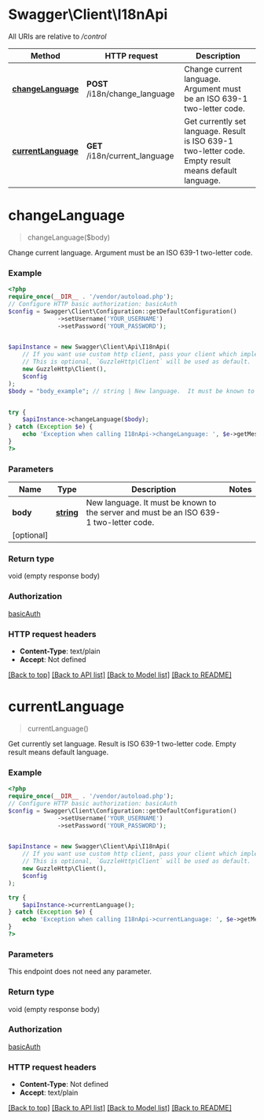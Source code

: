 # Swagger\Client\I18nApi

All URIs are relative to */control*

Method | HTTP request | Description
------------- | ------------- | -------------
[**changeLanguage**](I18nApi.md#changelanguage) | **POST** /i18n/change_language | Change current language.  Argument must be an ISO 639-1 two-letter code.
[**currentLanguage**](I18nApi.md#currentlanguage) | **GET** /i18n/current_language | Get currently set language.  Result is ISO 639-1 two-letter code.  Empty result means default language.

# **changeLanguage**
> changeLanguage($body)

Change current language.  Argument must be an ISO 639-1 two-letter code.

### Example
```php
<?php
require_once(__DIR__ . '/vendor/autoload.php');
// Configure HTTP basic authorization: basicAuth
$config = Swagger\Client\Configuration::getDefaultConfiguration()
              ->setUsername('YOUR_USERNAME')
              ->setPassword('YOUR_PASSWORD');


$apiInstance = new Swagger\Client\Api\I18nApi(
    // If you want use custom http client, pass your client which implements `GuzzleHttp\ClientInterface`.
    // This is optional, `GuzzleHttp\Client` will be used as default.
    new GuzzleHttp\Client(),
    $config
);
$body = "body_example"; // string | New language.  It must be known to the server and must be an ISO 639-1 two-letter code.


try {
    $apiInstance->changeLanguage($body);
} catch (Exception $e) {
    echo 'Exception when calling I18nApi->changeLanguage: ', $e->getMessage(), PHP_EOL;
}
?>
```

### Parameters

Name | Type | Description  | Notes
------------- | ------------- | ------------- | -------------
 **body** | [**string**](../Model/string.md)| New language.  It must be known to the server and must be an ISO 639-1 two-letter code.
 | [optional]

### Return type

void (empty response body)

### Authorization

[basicAuth](../../README.md#basicAuth)

### HTTP request headers

 - **Content-Type**: text/plain
 - **Accept**: Not defined

[[Back to top]](#) [[Back to API list]](../../README.md#documentation-for-api-endpoints) [[Back to Model list]](../../README.md#documentation-for-models) [[Back to README]](../../README.md)

# **currentLanguage**
> currentLanguage()

Get currently set language.  Result is ISO 639-1 two-letter code.  Empty result means default language.

### Example
```php
<?php
require_once(__DIR__ . '/vendor/autoload.php');
// Configure HTTP basic authorization: basicAuth
$config = Swagger\Client\Configuration::getDefaultConfiguration()
              ->setUsername('YOUR_USERNAME')
              ->setPassword('YOUR_PASSWORD');


$apiInstance = new Swagger\Client\Api\I18nApi(
    // If you want use custom http client, pass your client which implements `GuzzleHttp\ClientInterface`.
    // This is optional, `GuzzleHttp\Client` will be used as default.
    new GuzzleHttp\Client(),
    $config
);

try {
    $apiInstance->currentLanguage();
} catch (Exception $e) {
    echo 'Exception when calling I18nApi->currentLanguage: ', $e->getMessage(), PHP_EOL;
}
?>
```

### Parameters
This endpoint does not need any parameter.

### Return type

void (empty response body)

### Authorization

[basicAuth](../../README.md#basicAuth)

### HTTP request headers

 - **Content-Type**: Not defined
 - **Accept**: text/plain

[[Back to top]](#) [[Back to API list]](../../README.md#documentation-for-api-endpoints) [[Back to Model list]](../../README.md#documentation-for-models) [[Back to README]](../../README.md)

